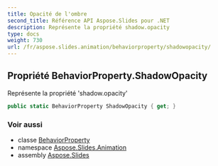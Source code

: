 ```yaml
---
title: Opacité de l'ombre
second_title: Référence API Aspose.Slides pour .NET
description: Représente la propriété shadow.opacity
type: docs
weight: 730
url: /fr/aspose.slides.animation/behaviorproperty/shadowopacity/
---
```


## Propriété BehaviorProperty.ShadowOpacity

Représente la propriété 'shadow.opacity'

```csharp
public static BehaviorProperty ShadowOpacity { get; }
```

### Voir aussi

* classe [BehaviorProperty](../../behaviorproperty)
* namespace [Aspose.Slides.Animation](../../behaviorproperty)
* assembly [Aspose.Slides](../../../)

<!-- NE PAS MODIFIER : généré par xmldocmd pour Aspose.Slides.dll -->